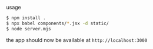 usage
```bash
$ npm install .
$ npx babel components/*.jsx -d static/
$ node server.mjs
```

the app should now be available at `http://localhost:3000`
